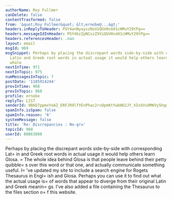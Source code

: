 ```yaml
---
authorName: Roy Fullmer
canDelete: false
contentTrasformed: false
from: '&quot;Roy Fullmer&quot; &lt;ernobe@...&gt;'
headers.inReplyToHeader: PGY4anNyayszNzU1QGVHcm91cHMuY29tPg==
headers.messageIdInHeader: PGY4bzZpNCszZXViQGVHcm91cHMuY29tPg==
headers.referencesHeader: .nan
layout: email
msgId: 969
msgSnippet: Perhaps by placing the discrepant words side-by-side with corresponding
  Latin and Greek root words in actual usage it would help others learn Glosa.  The
  whole
nextInTime: 971
nextInTopic: 975
numMessagesInTopic: 7
postDate: '1185914244'
prevInTime: 968
prevInTopic: 968
profile: ernobe
replyTo: LIST
senderId: 9B6Q7ppmxYoAZ_ERFJR9lfYEnPhac2rvDpmKtYwbHD2JY_hInXVu9MKVy5hqd6bLrUFHOUjwmyLzDyvEEEP2XGCanrrHMgk
spamInfo.isSpam: false
spamInfo.reason: '6'
systemMessage: false
title: 'Re: Discrepancies : No-gru'
topicId: 968
userId: 80863808
---
```


Perhaps by placing the discrepant words side-by-side with
corresponding Lat=
in and Greek root words in actual usage it would help
others learn Glosa.  =
The whole idea behind Glosa is that people leave
behind their petty quibble=
s over this word or that one, and actually
communicate something useful.  I=
've updated my site to include a
search engine for Rogets Thesaurus in Engl=
ish and Glosa.  Perhaps you
can use it to find out what the actual usage is=
 of words that appear
to diverge from their original Latin and Greek meanin=
gs.  I've also
added a file containing the Thesaurus to the files section o=
f this
website.



